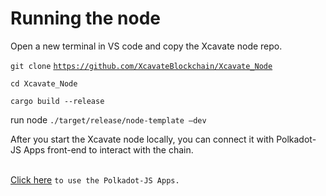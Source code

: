 # Running the node

Open a new terminal in VS code and copy the Xcavate node repo.

`git clone` [`https://github.com/XcavateBlockchain/Xcavate_Node`](https://github.com/XcavateBlockchain/Xcavate\_Node)

`cd Xcavate_Node`

`cargo build --release`

run node `./target/release/node-template –dev`

After you start the Xcavate node locally, you can connect it with Polkadot-JS Apps front-end to interact with the chain.

\
[Click here](https://polkadotjs-apps.web.app/#/accounts) `to use the Polkadot-JS Apps.`

